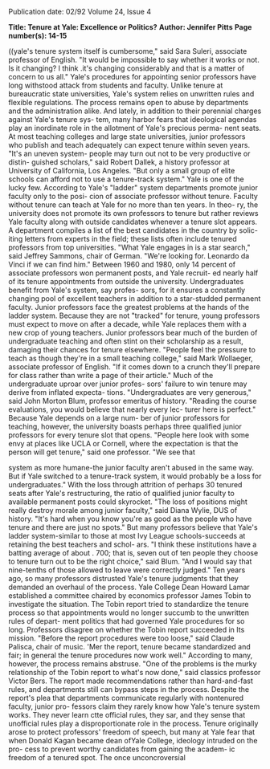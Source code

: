 Publication date: 02/92
Volume 24, Issue 4

**Title: Tenure at Yale: Excellence or Politics?**
**Author: Jennifer Pitts**
**Page number(s): 14-15**

((yale's tenure system itself is cumbersome," said 
Sara Suleri, associate professor of English. "It 
would be impossible to say whether it works or 
not. Is it changing? I think .it's changing considerably and 
that is a matter of concern to us all." Yale's procedures for 
appointing senior professors have long withstood attack 
from students and faculty. Unlike tenure at bureaucratic 
state universities, Yale's system relies on unwritten rules and 
flexible regulations. The process remains open to abuse by 
departments and the administration alike. And lately, in 
addition to their perennial charges against Yale's tenure sys-
tem, many harbor fears that ideological agendas play an 
inordinate role in the allotment of Yale's precious perma-
nent seats. 
At most teaching colleges and large state universities, 
junior professors who publish and teach adequately can 
expect tenure within seven years. "It's an uneven system-
people may turn out not to be very productive or distin-
guished scholars," said Robert Dallek, a history professor at 
University of California, Los Angeles. "But only a small 
group of elite schools can afford not to use a tenure-track 
system." 
Yale is one of the lucky few. According to Yale's "ladder" 
system departments promote junior faculty only to the posi-
cion of associate professor without tenure. Faculty without 
tenure can teach at Yale for no more than ten years. In theo-
ry, the university does not promote its own professors to 
tenure but rather reviews Yale faculty along with outside 
candidates whenever a tenure slot appears. A department 
compiles a list of the best candidates in the country by solic-
iting letters from experts in the field; these lists often 
include tenured professors from top universities. "What 
Yale engages in is a star search," said Jeffrey Sammons, chair 
of German. "We're looking for. Leonardo da Vinci if we can 
find him." Between 1960 and 1980, only 14 percent of 
associate professors won permanent posts, and Yale recruit-
ed nearly half of its tenure appointments from outside the 
university. 
Undergraduates benefit from Yale's system, say profes-
sors, for it ensures a constantly changing pool of excellent 
teachers in addition to a star-studded permanent faculty. 
Junior professors face the greatest problems at the hands of 
the ladder system. Because they are not "tracked" for tenure, 
young professors must expect to move on after a decade, 
while Yale replaces them with a new crop of young teachers. 
Junior professors bear much of the burden of undergraduate 
teaching and often stint on their scholarship as a result, 
damaging their chances for tenure elsewhere. "People feel 
the pressure to teach as though they're in a small teaching 
college," said Mark Wollaeger, associate professor of 
English. "If it comes down to a crunch they'll prepare for 
class rather than write a page of their article." 
Much of the undergraduate uproar over junior profes-
sors' failure to win tenure may derive from inflated expecta-
tions. "Undergraduates are very generous," said John 
Morton Blum, professor emeritus of history. "Reading the 
course evaluations, you would believe that nearly every lec-
turer here is perfect." Because Yale depends on a large num-
ber of junior professors for teaching, however, the university 
boasts perhaps three qualified junior professors for every 
tenure slot that opens. "People here look with some envy at 
places like UCLA or Cornell, where the expectation is that 
the person will get tenure," said one professor. "We see that


system as more humane-the junior faculty aren't abused in 
the same way. But if Yale switched to a tenure-track system, 
it would probably be a loss for undergraduates." 
With the loss through attrition of perhaps 30 tenured 
seats after Yale's restructuring, the ratio of qualified junior 
faculty to available permanent posts could skyrocket. "The 
loss of positions might really destroy morale among junior 
faculty," said Diana Wylie, DUS of history. "It's hard when 
you know you're as good as the people who have tenure and 
there are just no spots." But many professors believe that 
Yale's ladder system-similar to those at most Ivy League 
schools-succeeds at retaining the best teachers and schol-
ars. "I think these institutions have a batting average of 
about . 700; that is, seven out of ten people they choose to 
tenure turn out to be the right choice," said Blum. "And I 
would say that nine-tenths of those allowed to leave were 
correctly judged." 
Ten years ago, so many professors distrusted Yale's 
tenure judgments that they demanded an overhaul 
of the process. Yale College Dean Howard Lamar 
established a committee chaired by economics professor 
James Tobin to investigate the situation. The Tobin report 
tried to standardize the tenure process so that appointments 
would no longer succumb to the unwritten rules of depart-
ment politics that had governed Yale procedures for so long. 
Professors disagree on whether the Tobin report succeeded 
in Its mission. "Before the report procedures were too 
loose," said Claude Palisca, chair of music. 'Mer the report, 
tenure became standardized and fair; in general the tenure 
procedures now work well." 
According to many, however, the process remains 
abstruse. "One of the problems is the murky relationship of 
the Tobin report to what's now done," said classics professor 
Victor Bers. The report made recommendations rather than 
hard-and-fast rules, and departments still can bypass steps 
in the process. Despite the report's plea that departments 
communicate regularly with nontenured faculty, junior pro-
fessors claim they rarely know how Yale's tenure system 
works. They never learn ctte official rules, they sar, and they 
sense that unofficial rules play a disproportionate role in the 
process. 
Tenure originally arose to protect professors' freedom of 
speech, but many at Yale fear that when Donald Kagan 
became dean ofYale College, ideology intruded on the pro-
cess to prevent worthy candidates from gaining the academ-
ic freedom of a tenured spot. The once unconcroversial